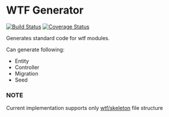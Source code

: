 # WTF Generator

[![Build Status](https://travis-ci.org/frameworkwtf/generator.svg?branch=master)](https://travis-ci.org/frameworkwtf/generator) [![Coverage Status](https://coveralls.io/repos/frameworkwtf/generator/badge.svg?branch=master&service=github)](https://coveralls.io/github/frameworkwtf/generator?branch=master)

Generates standard code for wtf modules.

Can generate following:

* Entity
* Controller
* Migration
* Seed

### NOTE

Current implementation supports only [wtf/skeleton](https://github.com/frameworkwtf/skeleton) file structure
